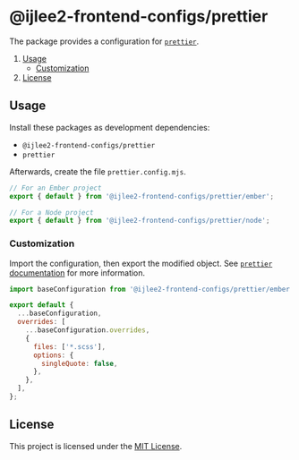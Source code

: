 # @ijlee2-frontend-configs/prettier

The package provides a configuration for [`prettier`](https://prettier.io/docs/options.html).

1. [Usage](#usage)
    - [Customization](#customization)
1. [License](#license)


## Usage

Install these packages as development dependencies:

- `@ijlee2-frontend-configs/prettier`
- `prettier`

Afterwards, create the file `prettier.config.mjs`.

```js
// For an Ember project
export { default } from '@ijlee2-frontend-configs/prettier/ember';

// For a Node project
export { default } from '@ijlee2-frontend-configs/prettier/node';
```


### Customization

Import the configuration, then export the modified object. See [`prettier` documentation](https://prettier.io/docs/sharing-configurations#extending-a-sharable-config) for more information.

```js
import baseConfiguration from '@ijlee2-frontend-configs/prettier/ember';

export default {
  ...baseConfiguration,
  overrides: [
    ...baseConfiguration.overrides,
    {
      files: ['*.scss'],
      options: {
        singleQuote: false,
      },
    },
  ],
};
```


## License

This project is licensed under the [MIT License](./LICENSE.md).
